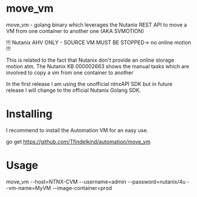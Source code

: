 # move_vm

move_vm - golang binary which leverages the Nutanix REST API to move a VM from one container to another one (AKA SVMOTION)

!!! Nutanix AHV ONLY - SOURCE VM MUST BE STOPPED-> no online motion !!! 

This is related to the fact that Nutanix don't provide an online storage motion atm. 
The Nutanix KB 000002663 shows the manual tasks which are involved to copy a vm from one container to another

In the first release I am using the unofficial ntnxAPI SDK but in future release I will change to the official Nutanix Golang SDK.

# Installing

I recommend to install the Automation VM for an easy use. 

go get https://github.com/Tfindelkind/automation/move_vm

# Usage

move_vm --host=NTNX-CVM --username=admin --password=nutanix/4u --vm-name=MyVM --image-container=prod

